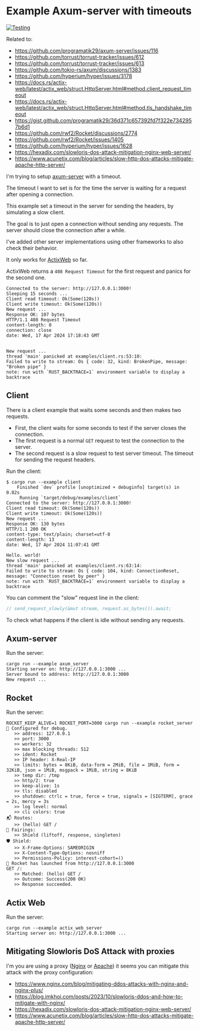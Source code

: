 # Example Axum-server with timeouts

[![Testing](https://github.com/josecelano/axum-server-timeout/actions/workflows/testing.yaml/badge.svg)](https://github.com/josecelano/axum-server-timeout/actions/workflows/testing.yaml)

Related to:

- <https://github.com/programatik29/axum-server/issues/116>
- <https://github.com/torrust/torrust-tracker/issues/612>
- <https://github.com/torrust/torrust-tracker/issues/613>
- <https://github.com/tokio-rs/axum/discussions/1383>
- <https://github.com/hyperium/hyper/issues/3178>
- <https://docs.rs/actix-web/latest/actix_web/struct.HttpServer.html#method.client_request_timeout>
- <https://docs.rs/actix-web/latest/actix_web/struct.HttpServer.html#method.tls_handshake_timeout>
- <https://gist.github.com/programatik29/36d371c657392fd7f322e7342957b6d1>
- <https://github.com/rwf2/Rocket/discussions/2774>
- <https://github.com/rwf2/Rocket/issues/1405>
- <https://github.com/hyperium/hyper/issues/1628>
- <https://hexadix.com/slowloris-dos-attack-mitigation-nginx-web-server/>
- <https://www.acunetix.com/blog/articles/slow-http-dos-attacks-mitigate-apache-http-server/>

I'm trying to setup [axum-server](https://github.com/programatik29/axum-server/) with a timeout.

The timeout I want to set is for the time the server is waiting for a request after opening a connection.

This example set a timeout in the server for sending the headers, by simulating a slow client.

The goal is to just open a connection without sending any requests. The server should close the connection after a while.

I've added other server implementations using other frameworks to also check their behavior.

It only works for [ActixWeb](https://actix.rs/) so far.

ActixWeb returns a `408 Request Timeout` for the first request and panics for the second one.

```output
Connected to the server: http://127.0.0.1:3000!
Sleeping 15 seconds ...
Client read timeout: Ok(Some(120s))
Client write timeout: Ok(Some(120s))
New request ...
Response OK: 107 bytes
HTTP/1.1 408 Request Timeout
content-length: 0
connection: close
date: Wed, 17 Apr 2024 17:18:43 GMT


New request ...
thread 'main' panicked at examples/client.rs:53:10:
Failed to write to stream: Os { code: 32, kind: BrokenPipe, message: "Broken pipe" }
note: run with `RUST_BACKTRACE=1` environment variable to display a backtrace
```

## Client

There is a client example that waits some seconds and then makes two requests.

- First, the client waits for some seconds to test if the server closes the connection.
- The first request is a normal `GET` request to test the connection to the server.
- The second request is a slow request to test server timeout. The timeout for sending the request headers.

Run the client:

```output
$ cargo run --example client
    Finished `dev` profile [unoptimized + debuginfo] target(s) in 0.02s
     Running `target/debug/examples/client`
Connected to the server: http://127.0.0.1:3000!
Client read timeout: Ok(Some(120s))
Client write timeout: Ok(Some(120s))
New request ...
Response OK: 130 bytes
HTTP/1.1 200 OK
content-type: text/plain; charset=utf-8
content-length: 13
date: Wed, 17 Apr 2024 11:07:41 GMT

Hello. world!
New slow request ...
thread 'main' panicked at examples/client.rs:63:14:
Failed to write to stream: Os { code: 104, kind: ConnectionReset, message: "Connection reset by peer" }
note: run with `RUST_BACKTRACE=1` environment variable to display a backtrace
```

You can comment the "slow" request line in the client:

```rust
// send_request_slowly(&mut stream, request.as_bytes()).await;
```

To check what happens if the client is idle without sending any requests.

## Axum-server

Run the server:

```output
cargo run --example axum_server
Starting server on: http://127.0.0.1:3000 ...
Server bound to address: http://127.0.0.1:3000
New request ...
```

## Rocket

Run the server:

```output
ROCKET_KEEP_ALIVE=1 ROCKET_PORT=3000 cargo run --example rocket_server
🔧 Configured for debug.
   >> address: 127.0.0.1
   >> port: 3000
   >> workers: 32
   >> max blocking threads: 512
   >> ident: Rocket
   >> IP header: X-Real-IP
   >> limits: bytes = 8KiB, data-form = 2MiB, file = 1MiB, form = 32KiB, json = 1MiB, msgpack = 1MiB, string = 8KiB
   >> temp dir: /tmp
   >> http/2: true
   >> keep-alive: 1s
   >> tls: disabled
   >> shutdown: ctrlc = true, force = true, signals = [SIGTERM], grace = 2s, mercy = 3s
   >> log level: normal
   >> cli colors: true
📬 Routes:
   >> (hello) GET /
📡 Fairings:
   >> Shield (liftoff, response, singleton)
🛡️ Shield:
   >> X-Frame-Options: SAMEORIGIN
   >> X-Content-Type-Options: nosniff
   >> Permissions-Policy: interest-cohort=()
🚀 Rocket has launched from http://127.0.0.1:3000
GET /:
   >> Matched: (hello) GET /
   >> Outcome: Success(200 OK)
   >> Response succeeded.
```

## Actix Web

Run the server:

```output
cargo run --example actix_web_server
Starting server on: http://127.0.0.1:3000 ...
```

## Mitigating Slowloris DoS Attack with proxies

I'm you are using a proxy ([Nginx](https://nginx.org/en/) or [Apache](https://httpd.apache.org/)) it seems you can mitigate this attack with the proxy configuration:

- <https://www.nginx.com/blog/mitigating-ddos-attacks-with-nginx-and-nginx-plus/>
- <https://blog.imkhoi.com/posts/2023/10/slowloris-ddos-and-how-to-mitigate-with-nginx/>
- <https://hexadix.com/slowloris-dos-attack-mitigation-nginx-web-server/>
- <https://www.acunetix.com/blog/articles/slow-http-dos-attacks-mitigate-apache-http-server/>